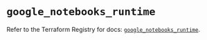 # `google_notebooks_runtime`

Refer to the Terraform Registry for docs: [`google_notebooks_runtime`](https://registry.terraform.io/providers/hashicorp/google-beta/5.40.0/docs/resources/google_notebooks_runtime).
